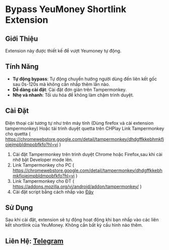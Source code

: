 # Bypass YeuMoney Shortlink Extension

## Giới Thiệu

Extension này được thiết kế để vượt Yeumoney tự động.

## Tính Năng

- **Tự động bypass**: Tự động chuyển hướng người dùng đến liên kết gốc sau 0s-120s mà không cần nhấp thêm lần nào.
- **Dễ dàng cài đặt**: Cài đặt đơn giản trên Tampermonkey.
- **Nhẹ và nhanh**: Tối ưu hóa để không làm chậm trình duyệt.

## Cài Đặt

Điện thoại cài tương tự như trên máy tính (Dùng firefox và cài extension tampermonkey) Hoặc tải trình duyệt quetta trên CHPlay Link Tampermonkey cho quetta ( https://chromewebstore.google.com/detail/tampermonkey/dhdgffkkebhmkfjojejmpbldmpobfkfo?hl=vi )

1. Cài đặt Tampermonkey trên trình duyệt Chrome hoặc Firefox,sau khi cài nhớ bật Developer mode lên.
2. Link Tampermonkey cho PC ( https://chromewebstore.google.com/detail/tampermonkey/dhdgffkkebhmkfjojejmpbldmpobfkfo?hl=vi )
3. Link Tampermonkey cho ĐT ( https://addons.mozilla.org/vi/android/addon/tampermonkey/ ) 
4. Cài đặt script bằng cách nhấp vào [Đây](https://github.com/ngocbaby301/bypass-yeumoney/raw/main/Bypass-Shortlink-3.2.user.js)

## Sử Dụng

Sau khi cài đặt, extension sẽ tự động hoạt động khi bạn nhấp vào các liên kết shortlink của YeuMoney. Không cần bất kỳ cấu hình nào thêm.

## Liên Hệ: [Telegram](https://t.me/babysieucute0611)

